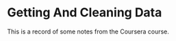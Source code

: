 Getting And Cleaning Data
=========================

This is a record of some notes from the Coursera course.